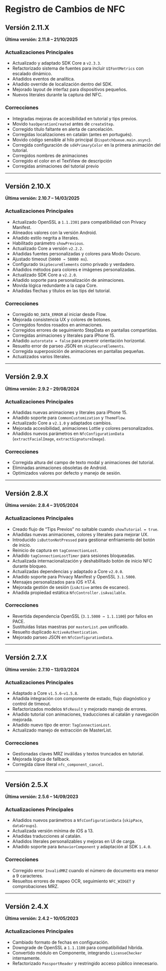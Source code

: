 # Registro de Cambios de NFC

## Versión 2.11.X  
**Última versión: 2.11.8 – 21/10/2025**

### Actualizaciones Principales
- Actualizado y adaptado SDK Core a `v2.3.3`.
- Refactorizado sistema de fuentes para incluir `UIFontMetrics` con escalado dinámico.
- Añadidos eventos de analítica.
- Añadido override de localización dentro del SDK.
- Mejorado layout de interfaz para dispositivos pequeños.
- Nuevos literales durante la captura del NFC.

### Correcciones
- Integradas mejoras de accesibilidad en tutorial y tips previos.
- Movido `hasOperationCreated` antes de `createStep`.
- Corregido título faltante en alerta de cancelación.
- Corregidas localizaciones en catalán (antes en portugués).
- Movido código sensible al hilo principal (`DispatchQueue.main.async`).
- Corregida configuración de `sdkPrimaryColor` en la primera animación del tutorial.
- Corregidos nombres de animaciones
- Corregido el color en el TextView de descripción
- Corregidas animaciones del tutorial previo

---

## Versión 2.10.X  
**Última versión: 2.10.7 – 14/03/2025**

### Actualizaciones Principales
- Actualizado OpenSSL a `1.1.2301` para compatibilidad con Privacy Manifest.
- Alineados valores con la versión Android.
- Añadido estilo negrita a literales.
- Habilitado parámetro `showPrevious`.
- Actualizado Core a versión `v2.2.2`.
- Añadidas fuentes personalizadas y colores para Modo Oscuro.
- Ajustado timeout (`50000 → 58000 ms`).
- Configurado `SkipSecureElements` como privado y verdadero.
- Añadidos métodos para colores e imágenes personalizadas.
- Actualizado SDK Core a `v2.2.0`.
- Añadido soporte para personalización de animaciones.
- Movida lógica redundante a la capa Core.
- Añadidas flechas y títulos en las tips del tutorial.

### Correcciones
- Corregido `NO_DATA_ERROR` al iniciar desde Flow.
- Mejorada consistencia UX y colores de botones.
- Corregidos fondos rosados en animaciones.
- Corregidos errores de seguimiento StepData en pantallas compartidas.
- Corregidas animaciones y literales para iPhone 15.
- Añadido `autorotate = false` para prevenir orientación horizontal.
- Resuelto error de parseo JSON en `skipSecureElements`.
- Corregida superposición de animaciones en pantallas pequeñas.
- Actualizados varios literales.

---

## Versión 2.9.X  
**Última versión: 2.9.2 – 29/08/2024**

### Actualizaciones Principales
- Añadidas nuevas animaciones y literales para iPhone 15.
- Añadido soporte para `CommonCustomization` y `ThemeFlow`.
- Actualizado Core a `v2.1.0` y adaptados cambios.
- Mejorada accesibilidad, animaciones Lottie y colores personalizados.
- Añadidos nuevos parámetros en `NfcConfigurationData` (`extractFacialImage`, `extractSignatureImage`).

### Correcciones
- Corregida altura del campo de texto modal y animaciones del tutorial.
- Eliminadas animaciones obsoletas de Android.
- Optimizados valores por defecto y manejo de sesión.

---

## Versión 2.8.X  
**Última versión: 2.8.4 – 31/05/2024**

### Actualizaciones Principales
- Creado flujo de “Tips Previos” no saltable cuando `showTutorial = true`.
- Añadidas nuevas animaciones, colores y literales para mejorar UX.
- Introducido `isButtonNotPressed` para gestionar enfriamiento del botón de inicio.
- Reinicio de captura en `tagConnectionLost`.
- Añadido `tagConnectionLostTimer` para sesiones bloqueadas.
- Actualizada internacionalización y deshabilitado botón de inicio NFC durante bloqueo.
- Actualizadas dependencias y adaptado a Core `v2.0.0`.
- Añadido soporte para Privacy Manifest y OpenSSL `3.1.5000`.
- Mensajes personalizados para iOS ≥17.4.
- Mejorada gestión de sesión (`isActive` antes de escaneo).
- Añadida propiedad estática `NfcController.isAvailable`.

### Correcciones
- Revertida dependencia OpenSSL (`3.1.5000 → 1.1.1100`) por fallos en PACE.
- Sustituidas listas maestras por `masterList.pem` unificado.
- Resuelto duplicado `ActiveAuthentication`.
- Mejorado parseo JSON en `NfcConfigurationData`.

---

## Versión 2.7.X  
**Última versión: 2.7.10 – 13/03/2024**

### Actualizaciones Principales
- Adaptado a Core `v1.5.6–v1.5.8`.
- Añadida integración con componente de estado, flujo diagnóstico y control de timeout.
- Refactorizados modelos `NfcResult` y mejorado manejo de errores.
- Añadido tutorial con animaciones, traducciones al catalán y navegación mejorada.
- Añadido nuevo tipo de error: `TagConnectionLost`.
- Actualizado manejo de extracción de MasterList.

### Correcciones
- Gestionadas claves MRZ inválidas y textos truncados en tutorial.
- Mejorada lógica de fallback.
- Corregida clave literal `nfc_component_cancel`.

---

## Versión 2.5.X  
**Última versión: 2.5.6 – 14/09/2023**

### Actualizaciones Principales
- Añadidos nuevos parámetros a `NfcConfigurationData` (`skipPace`, `dataGroups`).
- Actualizada versión mínima de iOS a 13.
- Añadidas traducciones al catalán.
- Añadidos literales personalizables y mejoras en UI de carga.
- Añadido soporte para `BehaviorComponent` y adaptación al SDK `1.4.0`.

### Correcciones
- Corregido error `InvalidMRZ` cuando el número de documento era menor a 9 caracteres.
- Resueltos errores de mapeo OCR, seguimiento `NFC_WIDGET` y comprobaciones MRZ.

---

## Versión 2.4.X  
**Última versión: 2.4.2 – 10/05/2023**

### Actualizaciones Principales
- Cambiado formato de fechas en configuración.
- Downgrade de OpenSSL a `1.1.1100` para compatibilidad híbrida.
- Convertido módulo en Componente, integrando `LicenseChecker` internamente.
- Refactorizado `PassportReader` y restringido acceso público innecesario.
